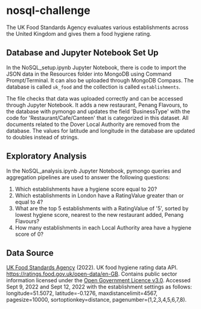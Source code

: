 # nosql-challenge
The UK Food Standards Agency evaluates various establishments across the United Kingdom and gives them a food hygiene rating.

## Database and Jupyter Notebook Set Up
In the NoSQL_setup.ipynb Jupyter Notebook, there is code to import the JSON data in the Resources folder into MongoDB using Command Prompt/Terminal. It can also be uploaded through MongoDB Compass. The database is called `uk_food` and the collection is called `establishments`.

The file checks that data was uploaded correctly and can be accessed through Jupyter Notebook. It adds a new restaurant, Penang Flavours, to the database with pymongo and updates the field 'BusinessType' with the code for 'Restaurant/Cafe/Canteen' that is categorized in this dataset. All documents related to the Dover Local Authority are removed from the database. The values for latitude and longitude in the database are updated to doubles instead of strings.

## Exploratory Analysis
In the NoSQL_analysis.ipynb Jupyter Notebook, pymongo queries and aggregation pipelines are used to answer the following questions:
<ol>
  <li>Which establishments have a hygiene score equal to 20? </li>
  <li>Which establishments in London have a RatingValue greater than or equal to 4?</li>
  <li>What are the top 5 establishments with a RatingValue of '5', sorted by lowest hygiene score, nearest to the new restaurant added, Penang Flavours?</li>
  <li>How many establishments in each Local Authority area have a hygiene score of 0? </li>
</ol>

## Data Source
<a href=https://www.food.gov.uk/>UK Food Standards Agency</a> (2022). UK food hygiene rating data API. https://ratings.food.gov.uk/open-data/en-GB. Contains public sector information licensed under the <a href=https://www.nationalarchives.gov.uk/doc/open-government-licence/version/3/>Open Government Licence v3.0</a>.
Accessed Sept 9, 2022 and Sept 12, 2022 with the establishment settings as follows: longitude=51.5072, latitude=-0.1276, maxdistancelimit=4567, pagesize=10000, sortoptionkey=distance, pagenumber=(1,2,3,4,5,6,7,8).
